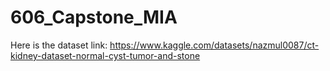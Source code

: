 # 606_Capstone_MIA
Here is the dataset link: https://www.kaggle.com/datasets/nazmul0087/ct-kidney-dataset-normal-cyst-tumor-and-stone 
